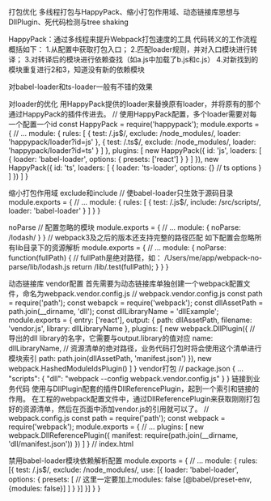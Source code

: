 打包优化
多线程打包与HappyPack、缩小打包作用域、动态链接库思想与DllPlugin、死代码检测与tree shaking

HappyPack：通过多线程来提升Webpack打包速度的工具
代码转义的工作流程概括如下：
1.从配置中获取打包入口；
2.匹配loader规则，并对入口模块进行转译；
3.对转译后的模块进行依赖查找（如a.js中加载了b.js和c.js）
4.对新找到的模块重复进行2和3，知道没有新的依赖模块

对babel-loader和ts-loader一般有不错的效果

对loader的优化
用HappyPack提供的loader来替换原有loader，并将原有的那个通过HappyPack的插件传进去。
// 使用HappyPack配置，多个loader需要对每一个配置一个id
const HappyPack = require('happypack');
module.exports = {
    // ...
    module: {
        rules: [
            {
                test: /\.js$/,
                exclude: /node_modules/,
                loader: 'happypack/loader?id=js'
            },
            {
                test: /\.ts$/,
                exclude: /node_modules/,
                loader: 'happypack/loader?id=ts'
            }
        ]
    },
    plugins: [
        new HappyPack({
            id: 'js',
            loaders: [
                {
                    loader: 'babel-loader',
                    options: {
                        presets: ['react']
                    }
                }
            ]
        }),
        new HappyPack({
            id: 'ts',
            loaders: [
                {
                    loader: 'ts-loader',
                    options: {}         // ts options
                }
            ]
        })
    ]
}

缩小打包作用域
exclude和include
// 使babel-loader只生效于源码目录
module.exports = {
    // ...
    module: {
        rules: [
            {
                test: /\.js$/,
                include: /src\/scripts/,
                loader: 'babel-loader'
            }
        ]
    }
}

noParse
// 配置忽略的模块
module.exports = {
    // ...
    module: {
        noParse: /lodash/
    }
}
// webpack3及之后的版本还支持完整的路径匹配
如下配置会忽略所有lib目录下的资源解析
module.exports = {
    // ...
    module: {
        noParse: function(fullPath) {
            // fullPath是绝对路径，如： /Users/me/app/webpack-no-parse/lib/lodash.js
            return /lib/.test(fullPath);
        }
    }
}

动态链接库
vendor配置
首先需要为动态链接库单独创建一个webpack配置文件，命名为webpack.vendor.config.js
// webpack.vendor.config.js
const path = require('path');
const webapck = require('webpack');
const dllAssetPath = path.join(__dirname, 'dll');
const dllLibraryName = 'dllExample';
module.exports = {
    entry: ['react'],
    output: {
        path: dllAssetPath,
        filename: 'vendor.js',
        library: dllLibraryName
    },
    plugins: [
        new webpack.DllPlugin({
            // 导出的dll library的名字，它需要与output.library的值对应
            name: dllLibraryName,
            // 资源清单的绝对路径，业务代码打包时将会使用这个清单进行模块索引
            path: path.join(dllAssetPath, 'manifest.json')
        }),
        new webpack.HashedModuleIdsPlugin()
    ]
}
vendor打包
// package.json
{
    ...
    "scripts": {
        "dll": "webpack --config webpack.vendor.config.js"
    }
}
链接到业务代码
使用与DllPlugin配套的插件DllReferencePlugin，起到一个索引和链接的作用。
在工程的webpack配置文件中，通过DllReferencePlugin来获取刚刚打包好的资源清单，然后在页面中添加vendor.js的引用就可以了。
// webpack.config.js
const path = require('path');
const webpack = require('webpack');
module.exports = {
    // ...
    plugins: [
        new webpack.DllReferencePlugin({
            manifest: require(path.join(__dirname, 'dll/manifest.json'))
        })
    ]
}
// index.html
<body>
    <script src="dll/vendor.js"></script>
    <script src="dist/app.js"></script>
</body>

禁用babel-loader模块依赖解析配置
module.exports = {
    // ...
    module: {
        rules: [{
            test: /\.js$/,
            exclude: /node_modules/,
            use: [{
                loader: 'babel-loader',
                options: {
                    presets: [
                        // 这里一定要加上modules: false
                        [@babel/preset-env, {modules: false}]
                    ]
                }
            }]
        }]
    }
}



